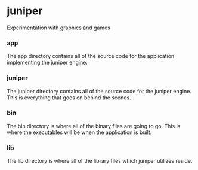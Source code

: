 # juniper
Experimentation with graphics and games

### app
The app directory contains all of the source code for the application implementing the juniper engine.

### juniper
The juniper directory contains all of the source code for the juniper engine. This is everything that goes on behind the scenes.

### bin
The bin directory is where all of the binary files are going to go. This is where the executables will be when the application is built.

### lib
The lib directory is where all of the library files which juniper utilizes reside.
